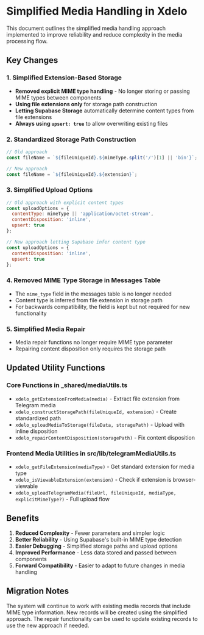 # Simplified Media Handling in Xdelo

This document outlines the simplified media handling approach implemented to improve reliability and reduce complexity in the media processing flow.

## Key Changes

### 1. Simplified Extension-Based Storage

- **Removed explicit MIME type handling** - No longer storing or passing MIME types between components
- **Using file extensions only** for storage path construction
- **Letting Supabase Storage** automatically determine content types from file extensions
- **Always using `upsert: true`** to allow overwriting existing files

### 2. Standardized Storage Path Construction

```javascript
// Old approach
const fileName = `${fileUniqueId}.${mimeType.split('/')[1] || 'bin'}`;

// New approach 
const fileName = `${fileUniqueId}.${extension}`;
```

### 3. Simplified Upload Options

```javascript
// Old approach with explicit content types
const uploadOptions = {
  contentType: mimeType || 'application/octet-stream',
  contentDisposition: 'inline',
  upsert: true
};

// New approach letting Supabase infer content type
const uploadOptions = {
  contentDisposition: 'inline',
  upsert: true
};
```

### 4. Removed MIME Type Storage in Messages Table

- The `mime_type` field in the messages table is no longer needed
- Content type is inferred from file extension in storage path
- For backwards compatibility, the field is kept but not required for new functionality

### 5. Simplified Media Repair

- Media repair functions no longer require MIME type parameter
- Repairing content disposition only requires the storage path

## Updated Utility Functions

### Core Functions in _shared/mediaUtils.ts

- `xdelo_getExtensionFromMedia(media)` - Extract file extension from Telegram media
- `xdelo_constructStoragePath(fileUniqueId, extension)` - Create standardized path
- `xdelo_uploadMediaToStorage(fileData, storagePath)` - Upload with inline disposition
- `xdelo_repairContentDisposition(storagePath)` - Fix content disposition

### Frontend Media Utilities in src/lib/telegramMediaUtils.ts

- `xdelo_getFileExtension(mediaType)` - Get standard extension for media type
- `xdelo_isViewableExtension(extension)` - Check if extension is browser-viewable
- `xdelo_uploadTelegramMedia(fileUrl, fileUniqueId, mediaType, explicitMimeType?)` - Full upload flow

## Benefits

1. **Reduced Complexity** - Fewer parameters and simpler logic
2. **Better Reliability** - Using Supabase's built-in MIME type detection
3. **Easier Debugging** - Simplified storage paths and upload options
4. **Improved Performance** - Less data stored and passed between components
5. **Forward Compatibility** - Easier to adapt to future changes in media handling

## Migration Notes

The system will continue to work with existing media records that include MIME type information. New records will be created using the simplified approach. The repair functionality can be used to update existing records to use the new approach if needed.
